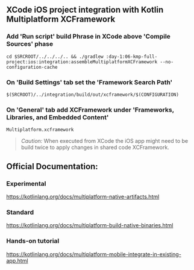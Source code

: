 ## XCode iOS project integration with Kotlin Multiplatform XCFramework

### Add 'Run script' build Phrase in XCode above 'Compile Sources' phase

`cd $SRCROOT/../../../.. && ./gradlew :day-1:06-kmp-full-project:ios:integration:assembleMultiplatformXCFramework --no-configuration-cache`

### On 'Build Settings' tab set the 'Framework Search Path'

`$(SRCROOT)/../integration/build/out/xcframework/$(CONFIGURATION)`

### On 'General' tab add XCFramework under 'Frameworks, Libraries, and Embedded Content'

`Multiplatform.xcframework`

> *Caution:* When executed from XCode the iOS app might need to be build twice to apply changes in
> shared code XCFramework.

## Official Documentation:

### Experimental

https://kotlinlang.org/docs/multiplatform-native-artifacts.html

### Standard

https://kotlinlang.org/docs/multiplatform-build-native-binaries.html

### Hands-on tutorial

https://kotlinlang.org/docs/multiplatform-mobile-integrate-in-existing-app.html